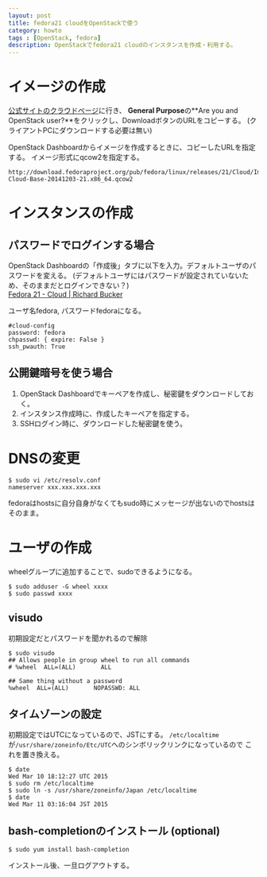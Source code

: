 ```yaml
---
layout: post
title: fedora21 cloudをOpenStackで使う
category: howto
tags : [OpenStack, fedora]
description: OpenStackでfedora21 cloudのインスタンスを作成・利用する。
---
```

イメージの作成
=============================
[公式サイトのクラウドページ](https://getfedora.org/en/cloud/download/)に行き、
**General Purpose**の**Are you and OpenStack user?**をクリックし、DownloadボタンのURLをコピーする。
(クライアントPCにダウンロードする必要は無い)

OpenStack Dashboardからイメージを作成するときに、コピーしたURLを指定する。
イメージ形式にqcow2を指定する。

~~~
http://download.fedoraproject.org/pub/fedora/linux/releases/21/Cloud/Images/x86_64/Fedora-Cloud-Base-20141203-21.x86_64.qcow2
~~~

インスタンスの作成
=============================
## パスワードでログインする場合
OpenStack Dashboardの「作成後」タブに以下を入力。デフォルトユーザのパスワードを変える。
(デフォルトユーザにはパスワードが設定されていないため、そのままだとログインできない？)  
[Fedora 21 - Cloud | Richard Bucker](http://www.richardbucker.com/2015/02/fedora-21-cloud.html)

ユーザ名fedora, パスワードfedoraになる。

~~~
#cloud-config
password: fedora
chpasswd: { expire: False }
ssh_pwauth: True
~~~

## 公開鍵暗号を使う場合
1. OpenStack Dashboardでキーペアを作成し、秘密鍵をダウンロードしておく。
2. インスタンス作成時に、作成したキーペアを指定する。
3. SSHログイン時に、ダウンロードした秘密鍵を使う。


DNSの変更
=============================
~~~
$ sudo vi /etc/resolv.conf
nameserver xxx.xxx.xxx.xxx
~~~
fedoraはhostsに自分自身がなくてもsudo時にメッセージが出ないのでhostsはそのまま。

ユーザの作成
=============================
wheelグループに追加することで、sudoできるようになる。

~~~
$ sudo adduser -G wheel xxxx
$ sudo passwd xxxx
~~~

visudo
--------------------------
初期設定だとパスワードを聞かれるので解除

~~~
$ sudo visudo
## Allows people in group wheel to run all commands
# %wheel  ALL=(ALL)       ALL

## Same thing without a password
%wheel  ALL=(ALL)       NOPASSWD: ALL
~~~

タイムゾーンの設定
--------------------------
初期設定ではUTCになっているので、JSTにする。
`/etc/localtime`が`/usr/share/zoneinfo/Etc/UTC`へのシンボリックリンクになっているので
これを置き換える。

~~~
$ date
Wed Mar 10 18:12:27 UTC 2015
$ sudo rm /etc/localtime
$ sudo ln -s /usr/share/zoneinfo/Japan /etc/localtime
$ date
Wed Mar 11 03:16:04 JST 2015
~~~

bash-completionのインストール (optional)
--------------------------
~~~
$ sudo yum install bash-completion
~~~

インストール後、一旦ログアウトする。

